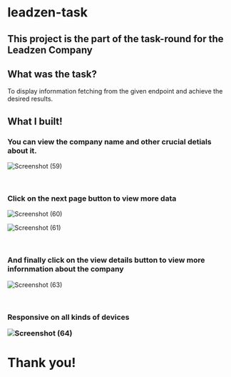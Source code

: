 # leadzen-task
<h2>This project is the part of the task-round for the Leadzen Company</h2>
<h2>What was the task?</h2>
<p>To display infornmation fetching from the given endpoint and achieve the desired results.<p>
<h2>What I built!</h2>
<h3>You can view the company name and other crucial detials about it.</h3>

![Screenshot (59)](https://user-images.githubusercontent.com/102866310/216415811-e9227fcd-47f2-4f0e-9be8-85b6bbaa6fb8.png)

<br>
<h3>Click on the next page button to view more data</h3>

![Screenshot (60)](https://user-images.githubusercontent.com/102866310/216416352-be49fa7b-589e-4706-9b4f-a7adf4bb0f20.png)

![Screenshot (61)](https://user-images.githubusercontent.com/102866310/216416399-1a7ae09c-be8d-4592-a3a2-04f5c54175e8.png)

<br>
<h3>And finally click on the view details button to view more infornmation about the company</h3>

![Screenshot (63)](https://user-images.githubusercontent.com/102866310/216416903-1e73c400-388f-4624-9db7-b92b4d8b3714.png)

<br>
<h3> Responsive on all kinds of devices

![Screenshot (64)](https://user-images.githubusercontent.com/102866310/216579191-c9a5657f-6226-4feb-b194-8d4ab8d9e840.png)

<h1>Thank you!</h1>
